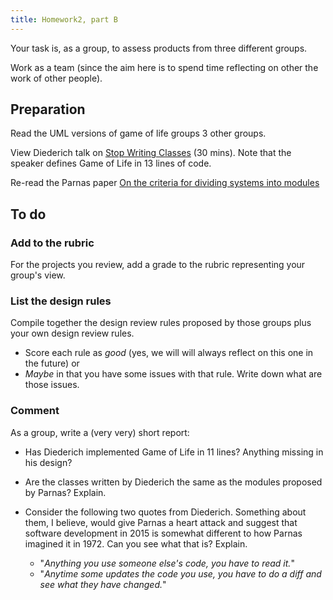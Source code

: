 ```yaml
---
title: Homework2, part B
---
```



Your task is, as a group, to assess products from three different groups.

Work as a team (since the aim here is to spend time reflecting
on other the work of other people).

## Preparation

Read the UML versions of game of life groups 3 other groups.

View Diederich talk on [Stop Writing Classes](https://www.youtube.com/watch?v=o9pEzgHorH0&feature=youtu.be&app=desktop) (30 mins). Note that the
speaker defines Game of Life in 13 lines of code.

Re-read the Parnas paper [On the criteria for dividing systems into modules](https://www.google.com/url?sa=t&rct=j&q=&esrc=s&source=web&cd=1&cad=rja&uact=8&ved=0CCAQFjAA&url=https%3A%2F%2Fwww.cs.umd.edu%2Fclass%2Fspring2003%2Fcmsc838p%2FDesign%2Fcriteria.pdf&ei=icy6VNnrNq_IsQTkx4HgDg&usg=AFQjCNHu8GZOjZDIJUxRDZIp2bHOFV-aWw&sig2=cv3hwluIXdo8vmAmkzaPLw&bvm=bv.83829542,d.cWc)

## To do


### Add to the rubric

For the projects you review, add a grade to the rubric representing your group's view.

### List the design rules

Compile together the design review rules proposed by those groups plus your own design review rules.

+ Score each rule as _good_ (yes, we will will always reflect on this one in the future) or
+ _Maybe_ in that you have some issues with that rule. Write down what are those issues.


### Comment 

As a group, write a (very very) short report:

+ Has Diederich implemented Game of Life in 11 lines? Anything missing in his design?
+ Are the classes written by Diederich the same as the modules proposed by Parnas? Explain.
+ Consider the following two quotes from Diederich. Something about them, I believe, would give Parnas a heart attack
  and suggest that software development in 2015 is somewhat different to how Parnas imagined it in 1972. Can you see what that is? Explain.

     + "_Anything you use someone else's code, you have to read it._"  
     + "_Anytime some updates the code you use, you have to do a diff and see what they have changed._"

